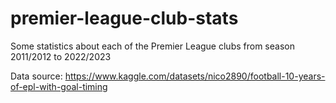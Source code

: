 # premier-league-club-stats
 Some statistics about each of the Premier League clubs from season 2011/2012 to 2022/2023
 
 Data source: https://www.kaggle.com/datasets/nico2890/football-10-years-of-epl-with-goal-timing

